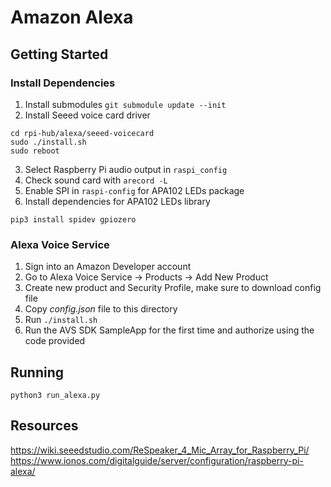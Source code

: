 # Amazon Alexa
## Getting Started
### Install Dependencies
1. Install submodules `git submodule update --init`
2. Install Seeed voice card driver
```
cd rpi-hub/alexa/seeed-voicecard
sudo ./install.sh  
sudo reboot
```
3. Select Raspberry Pi audio output in `raspi_config`
4. Check sound card with `arecord -L`
5. Enable SPI in `raspi-config` for APA102 LEDs package
6. Install dependencies for APA102 LEDs library
```
pip3 install spidev gpiozero
```

### Alexa Voice Service
1. Sign into an Amazon Developer account
2. Go to Alexa Voice Service -> Products -> Add New Product
3. Create new product and Security Profile, make sure to download config file
4. Copy *config.json* file to this directory
5. Run `./install.sh`
6. Run the AVS SDK SampleApp for the first time and authorize using the code provided

## Running
`python3 run_alexa.py`


## Resources
https://wiki.seeedstudio.com/ReSpeaker_4_Mic_Array_for_Raspberry_Pi/
https://www.ionos.com/digitalguide/server/configuration/raspberry-pi-alexa/
